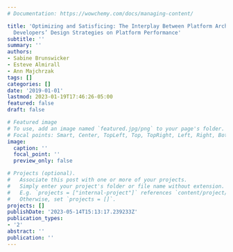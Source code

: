 ```yaml
---
# Documentation: https://wowchemy.com/docs/managing-content/

title: 'Optimizing and Satisficing: The Interplay Between Platform Architecture and
  Developers’ Design Strategies on Platform Performance'
subtitle: ''
summary: ''
authors:
- Sabine Brunswicker
- Esteve Almirall
- Ann Majchrzak
tags: []
categories: []
date: '2019-01-01'
lastmod: 2023-01-19T17:46:26-05:00
featured: false
draft: false

# Featured image
# To use, add an image named `featured.jpg/png` to your page's folder.
# Focal points: Smart, Center, TopLeft, Top, TopRight, Left, Right, BottomLeft, Bottom, BottomRight.
image:
  caption: ''
  focal_point: ''
  preview_only: false

# Projects (optional).
#   Associate this post with one or more of your projects.
#   Simply enter your project's folder or file name without extension.
#   E.g. `projects = ["internal-project"]` references `content/project/deep-learning/index.md`.
#   Otherwise, set `projects = []`.
projects: []
publishDate: '2023-05-14T15:13:17.239233Z'
publication_types:
- '2'
abstract: ''
publication: ''
---
```


